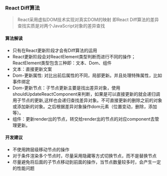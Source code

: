 ### React Diff算法
  > React采用虚拟DOM技术实现对真实DOM的映射
  > 即React Diff算法的差异查找实质是对两个JavaScript对象的差异查找

  #### 算法解读
  * 只有在React更新阶段才会有Diff算法的运用
  * React更新阶段会对ReactElement类型判断而进行不同的操作；ReactElement类型包含三种即：文本、Dom、组件
  * 文本：直接更新文案
  * Dom-更新属性: 对比出前后属性的不同，局部更新。并且处理特殊属性，比如事件绑定
  * Dom-更新节点：子节点更新主要是找出差异对象，使用shouldUpdateReactComponent来判断，如果是可以直接更新的就会递归调用子节点的更新,这样也会递归查找差异对象。不可直接更新的删除之前的对象或添加新的对象。之后根据差异对象操作dom元素（位置变动，删除，添加等）。
  * 组件：更新render出的节点，转交给render出的节点的对应component去管理更新。

  #### 开发建议
  * 不使用跨层级移动节点的操作
  * 对于条件渲染多个节点时，尽量采用隐藏等方式切换节点，而不是替换节点
  * 尽量避免将后面的子节点移动到前面的操作，当节点数量较多时，会产生一定的性能问题